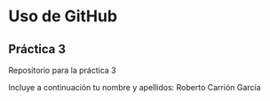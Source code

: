 # Uso de GitHub
## Práctica 3
Repositorio para la práctica 3

Incluye a continuación tu nombre y apellidos:
Roberto Carrión García
